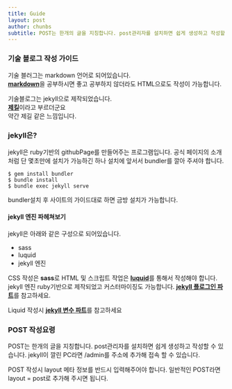 ```yaml
---
title: Guide
layout: post
author: chunbs
subtitle: POST는 한개의 글을 지칭합니다. post관리자를 설치하면 쉽게 생성하고 작성할 수 있습니다.
---
```


### 기술 블로그 작성 가이드

기술 블러그는 markdown 언어로 되어있습니다.<br/>
[**markdown**](https://gist.github.com/ihoneymon/652be052a0727ad59601)을 공부하시면 좋고 공부하지 않더라도 HTML으로도 작성이 가능합니다.

기술블로그는 jekyll으로 제작되었습니다.<br/>
[**제킬**](https://jekyllrb-ko.github.io/)이라고 부르더군요<br/>
약간 제길 같은 느낌입니다.

### jekyll은?

jekyll은 ruby기반의 githubPage를 만들어주는 프로그램입니다.
공식 페이지의 소개 처럼 단 몇초만에 설치가 가능하긴 하나
설치에 앞서서 bundler를 깔아 주셔야 합니다.

```
$ gem install bundler
$ bundle install
$ bundle exec jekyll serve
```

bundler설치 후 사이트의 가이드대로 하면 금방 설치가 가능합니다.


#### jekyll 엔진 파헤쳐보기

jekyll은 아래와 같은 구성으로 되어있습니다.

- sass
- luquid
- jekyll 엔진

CSS 작성은 **sass**로 HTML 및 스크립트 작업은 [**luquid**](https://shopify.github.io/liquid/)를 통해서 작성해야 합니다.
jekyll 엔진 ruby기반으로 제작되었고 커스터마이징도 가능합니다.
[**jekyll 플로그인 파트**](http://jekyllrb-ko.github.io/docs/plugins/)를 참고하세요.

Liquid 작성시 [**jekyll 변수 파트**](http://jekyllrb-ko.github.io/docs/variables/)를 참고하세요

### POST 작성요령

POST는 한개의 글을 지칭합니다.
post관리자를 설치하면 쉽게 생성하고 작성할 수 있습니다.
jekyll이 깔린 PC라면 /admin를  주소에 추가해 접속 할 수 있습니다.

POST 작성시 layout 메타 정보를 반드시 입력해주어야 합니다.
일반적인 POST라면 layout = post로 추가해 주시면 됩니다.